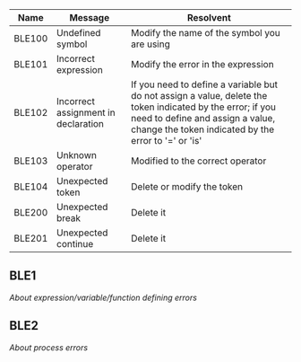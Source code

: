 | Name | Message | Resolvent |
|---|---|---|
| BLE100 | Undefined symbol | Modify the name of the symbol you are using |
| BLE101 | Incorrect expression | Modify the error in the expression |
| BLE102 | Incorrect assignment in declaration | If you need to define a variable but do not assign a value, delete the token indicated by the error; if you need to define and assign a value, change the token indicated by the error to '=' or 'is' |
| BLE103 | Unknown operator | Modified to the correct operator |
| BLE104 | Unexpected token | Delete or modify the token |
| BLE200 | Unexpected break | Delete it |
| BLE201 | Unexpected continue | Delete it |

## BLE1
_About expression/variable/function defining errors_
## BLE2
_About process errors_
